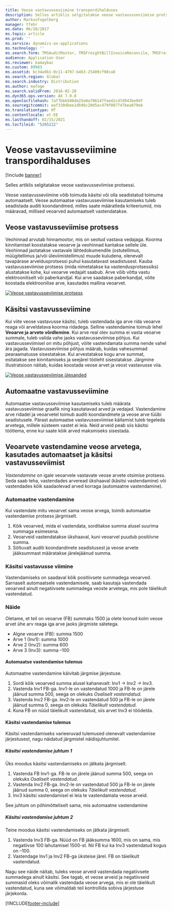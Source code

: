 ```yaml
---
title: Veose vastavusseviimine transpordihalduses
description: Selles artiklis selgitatakse veose vastavusseviimise protsessi.
author: MarkusFogelberg
manager: tfehr
ms.date: 06/20/2017
ms.topic: article
ms.prod: ''
ms.service: dynamics-ax-applications
ms.technology: ''
ms.search.form: TMSAuditMaster, TMSFreightBillInvoiceReconcile, TMSFreightBillSummary, TMSFreightBillType, TMSFreightMatchReason, TMSFBDetailReconcile, TMSInvoiceTable,TMSInvoiceLineReconcile,TMSReconcileInvoice, TMSFreightBillDetail, TMSFreightBillTypeAssignment, TMSRejectInvoiceLine, TMSMiscellaneousCharge
audience: Application User
ms.reviewer: kamaybac
ms.custom: 89983
ms.assetid: bc34a9b1-0c11-4797-b463-25409cf98ca8
ms.search.region: Global
ms.search.industry: Distribution
ms.author: mafoge
ms.search.validFrom: 2016-02-28
ms.dyn365.ops.version: AX 7.0.0
ms.openlocfilehash: 7af7bbb500de25e0a796147fae42cd7d943be9df
ms.sourcegitcommit: eaf330dbee1db96c20d5ac479f007747bea079eb
ms.translationtype: HT
ms.contentlocale: et-EE
ms.lasthandoff: 02/15/2021
ms.locfileid: "5205222"
---
```

# <a name="reconcile-freight-in-transportation-management"></a>Veose vastavusseviimine transpordihalduses

[!include [banner](../includes/banner.md)]

Selles artiklis selgitatakse veose vastavusseviimise protsessi.

Veose vastavusseviimine võib toimuda käsitsi või olla seadistatud toimuma automaatselt. Veose automaatse vastavusseviimise kasutamiseks tuleb seadistada auditi koondandmed, milles saate määratleda kriteeriumid, mis määravad, millised veoarved automaatselt vastendatakse.

## <a name="the-freight-reconciliation-process"></a>Veose vastavusseviimise protsess

Veohinnad arvutab hinnamootor, mis on seotud vastava vedajaga. Koorma kinnitamisel koostatakse veoarve ja veohinnad kantakse sellele üle. Veohinnad jaotatakse vastavale lähtedokumendile (ostutellimus, müügitellimus ja/või üleviimistellimus) muude kuludena, olenevalt tavapärase arveldusprotsessi puhul kasutatavast seadistusest. Kauba vastavusseviimise protsess (mida nimetatakse ka vastendusprotsessiks) alustatakse kohe, kui veoarve vedajalt saabub. Arve võib võtta vastu elektrooniliselt või paberkandjal. Kui arve saadakse paberkandjal, võite koostada elektroonilise arve, kasutades mallina veoarvet.

[![Veose vastavusseviimise protsess](./media/freight-reconcilation-process.jpg)](./media/freight-reconcilation-process.jpg)

## <a name="manual-reconciliation"></a>Käsitsi vastavusseviimine

Kui viite veose vastavusse käsitsi, tuleb vastendada iga arve rida veoarve reaga või arveldatava koorma ridadega. Selline vastendamine toimub lehel **Veoarve ja arvete võrdlemine**. Kui arve real olev summa ei vasta veoarve summale, tuleb valida vahe jaoks vastavusseviimise põhjus. Kui vastavusseviimisel on mitu põhjust, võite vastendamata summa nende vahel ära jagada. Vastavusseviimise põhjus määrab, kuidas vahesummad pearaamatusse sisestatakse. Kui arvestatakse kogu arve summat, esitatakse see kinnitamiseks ja seejärel tööleht sisestatakse. Järgmine illustratsioon näitab, kuidas koostada veose arvet ja veost vastavusse viia.

[![Veose vastavusseviimise ülesanded](./media/processflowforfreightreconciliation.jpg)](./media/processflowforfreightreconciliation.jpg)

## <a name="automatic-reconciliation"></a>Automaatne vastavusseviimine

Automaatse vastavusseviimise kasutamiseks tuleb määrata vastavusseviimise graafik ning kasutatavad arved ja vedajad. Vastendamine arve ridadel ja veoarvetel toimub auditi koondandmete ja veose arve tüübi seadistusele. Pärast automaatse vastavusseviimise käitamist tuleb tegeleda arvetega, millele süsteem vastet ei leia. Neid arveid peab siis käsitsi töötlema, enne kui saate kõik arved maksmiseks sisestada.

## <a name="match-freight-bills-with-freight-invoices-using-automatic-or-manual-reconciliation"></a>Veoarvete vastendamine veose arvetega, kasutades automaatset ja käsitsi vastavusseviimist

*Vastendamine* on igale veoarvele vastavate veose arvete otsimise protsess. Seda saab teha, vastendades arveread ükshaaval (käsitsi vastendamine) või vastendades kõik saadaolevad arved korraga (automaatne vastendamine).

### <a name="auto-matching"></a>Automaatne vastendamine

Kui vastendate mitu veoarvet sama veose arvega, toimib automaatse vastendamise protsess järgmiselt.

1. Kõik veoarved, mida ei vastendata, sorditakse summa alusel suurima summaga esimesena.
1. Veoarveid vastendatakse ükshaaval, kuni veoarvel puudub positiivne summa.
1. Sõltuvalt auditi koondandmete seadistusest ja veose arvete jääksummast määratakse järelejäänud summa.

### <a name="manual-matching"></a>Käsitsi vastavusse viimine

Vastendamiseks on saadaval kõik positiivsete summadega veoarved. Sarnaselt automaatsele vastendamisele, saab kasutaja vastendada veoarved ainult negatiivsete summadega veoste arvetega, mis pole täielikult vastendatud.

### <a name="example"></a>Näide

Oletame, et teil on veoarve (FB) summaks 1500 ja olete loonud kolm veose arvet ühe arv reaga iga arve jaoks järgmiste sätetega.

- Algne veoarve (FB): summa 1500
- Arve 1 (Inv1): summa 1000
- Arve 2 (Inv2): summa 600
- Arve 3 (Inv3): summa –100

#### <a name="automatic-matching-result"></a>Automaatse vastendamise tulemus

Automaatne vastendamine käivitab järgmise järjestuse.

1. Sordi kõik veoarved summa alusel kahanevalt: Inv1 -> Inv2 -> Inv3.
1. Vastenda Inv1 FB-ga. Inv1-le on vastendatud 1000 ja FB-le on järele jäänud summa 500, seega on olekuks *Osaliselt vastendatud*.
1. Vastenda Inv2 FB-ga. Inv2-le on vastendatud 500 ja FB-le on järele jäänud summa 0, seega on olekuks *Täielikult vastendatud*.
1. Kuna FB on nüüd täielikult vastendatud, siis arvet Inv3 ei töödelda.

#### <a name="manual-matching-result"></a>Käsitsi vastendamise tulemus

Käsitsi vastendamiseks varieeruvad tulemused olenevalt vastendamise järjestusest, nagu näidatud järgmistel näidisjuhtumitel.

##### <a name="manual-matching-case-1"></a>Käsitsi vastendamise juhtum 1

Üks moodus käsitsi vastendamiseks on jätkata järgmiselt.

1. Vastenda FB Inv1-ga. FB-le on järele jäänud summa 500, seega on olekuks *Osaliselt vastendatud*.
1. Vastenda Inv2 FB-ga. Inv2-le on vastendatud 500 ja FB-le on järele jäänud summa 0, seega on olekuks *Täielikult vastendatud*.
1. Inv3 käsitsi vastendamisel ei leia te vastendamata veose arveid.

See juhtum on põhimõtteliselt sama, mis automaatne vastendamine

##### <a name="manual-matching-case-2"></a>Käsitsi vastendamise juhtum 2

Teine moodus käsitsi vastendamiseks on jätkata järgmiselt.

1. Vastenda Inv3 FB-ga. Nüüd on FB jääksumma 1600, mis on sama, mis negatiivse 100 lahutamisel 1500-st. Nii FB kui ka Inv3 vastendatud kogus on –100.
1. Vastendage Inv1 ja Inv2 FB-ga üksteise järel. FB on täielikult vastendatud.

Nagu see näide näitab, tuleks veose arveid vastendada negatiivsete summadega ainult käsitsi. See tagab, et veose arveid ja negatiivseid summasid oleks võimalik vastendada veose arvega, mis ei ole täielikult vastendatud, kuna see võimaldab teil kontrollida sobiva järjestuse järjekorda.


[!INCLUDE[footer-include](../../includes/footer-banner.md)]
